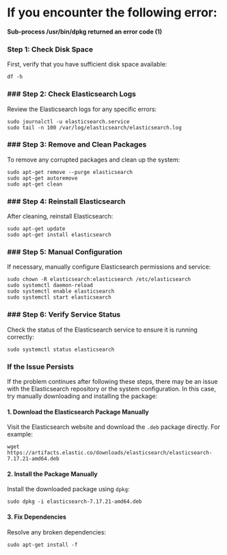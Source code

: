 
# **If you encounter the following error:**

**Sub-process /usr/bin/dpkg returned an error code (1)**

### Step 1: Check Disk Space

First, verify that you have sufficient disk space available:

````
df -h
`````

### ### Step 2: Check Elasticsearch Logs

Review the Elasticsearch logs for any specific errors:

````
sudo journalctl -u elasticsearch.service
sudo tail -n 100 /var/log/elasticsearch/elasticsearch.log
`````


### ### Step 3: Remove and Clean Packages

To remove any corrupted packages and clean up the system:

````shell
sudo apt-get remove --purge elasticsearch
sudo apt-get autoremove
sudo apt-get clean
`````

### ### Step 4: Reinstall Elasticsearch

After cleaning, reinstall Elasticsearch:

````shell
sudo apt-get update
sudo apt-get install elasticsearch
`````

### ### Step 5: Manual Configuration

If necessary, manually configure Elasticsearch permissions and service:

````shell
sudo chown -R elasticsearch:elasticsearch /etc/elasticsearch
sudo systemctl daemon-reload
sudo systemctl enable elasticsearch
sudo systemctl start elasticsearch
`````

### ### Step 6: Verify Service Status

Check the status of the Elasticsearch service to ensure it is running correctly:

````shell
sudo systemctl status elasticsearch
`````



### If the Issue Persists

If the problem continues after following these steps, there may be an issue with the Elasticsearch repository or the system configuration. In this case, try manually downloading and installing the package:

#### 1. Download the Elasticsearch Package Manually

Visit the Elasticsearch website and download the `.deb` package directly. For example:

````shell
wget https://artifacts.elastic.co/downloads/elasticsearch/elasticsearch-7.17.21-amd64.deb
`````


#### 2. Install the Package Manually

Install the downloaded package using `dpkg`:

````shell
sudo dpkg -i elasticsearch-7.17.21-amd64.deb
`````

#### 3. Fix Dependencies

Resolve any broken dependencies:
````shell
sudo apt-get install -f
`````









